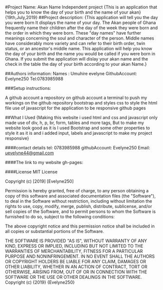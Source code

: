 #Project Name:
Akan Name Independent project
{This is an application that helps you to know the day of your birth and the name of your akan} {19th,July,2019}
##Project description:
{This application will tell you the day you were born 
It displays the name of your day. 
The Akan people of Ghana frequently name their children after the day of the week they were born and the order in which they were born. These "day names" have further meanings concerning the soul and character of the person. Middle names have considerably more variety and can refer to their birth order, twin status, or an ancestor's middle name. 
This application will help you know the day of your birth and the name you would be called if you were born in Ghana. 
If you submit the application will dislay your akan name and the check in the table the day of your birth according to your akan Name.}

##Authors information:
Names : Umuhire evelyne
GithubAccount: Evelyne250
Tel:0783985988

###Setup instructions: 

A github account 
a repository on github account 
a terminal to push my workings on the github repository
bootstrap and styles css to style the html file
use of javascript for the application to be responsive
github pages

##What I Used
{Making this website i used html and css and javascript only made use of div, h, p, br, form, tables and more tags, But to make my website look good as it is I used Bootstrap and some other properties to style it as it is and i added input, labels and javascript to make my project responsive}

####contact details
tel: 0783985988
githubAccount: Evelyne250
Email: uevelyne44@gmail.com

####The link to my website gh-pages:


####License
MIT License

Copyright (c) [2019] [Evelyne250]

Permission is hereby granted, free of charge, to any person obtaining a copy of this software and associated documentation files (the "Software"), to deal in the Software without restriction, including without limitation the rights to use, copy, modify, merge, publish, distribute, sublicense, and/or sell copies of the Software, and to permit persons to whom the Software is furnished to do so, subject to the following conditions:

The above copyright notice and this permission notice shall be included in all copies or substantial portions of the Software.

THE SOFTWARE IS PROVIDED "AS IS", WITHOUT WARRANTY OF ANY KIND, EXPRESS OR IMPLIED, INCLUDING BUT NOT LIMITED TO THE WARRANTIES OF MERCHANTABILITY, FITNESS FOR A PARTICULAR PURPOSE AND NONINFRINGEMENT. IN NO EVENT SHALL THE AUTHORS OR COPYRIGHT HOLDERS BE LIABLE FOR ANY CLAIM, DAMAGES OR OTHER LIABILITY, WHETHER IN AN ACTION OF CONTRACT, TORT OR OTHERWISE, ARISING FROM, OUT OF OR IN CONNECTION WITH THE SOFTWARE OR THE USE OR OTHER DEALINGS IN THE SOFTWARE. Copyright (c) {2019} {Evelyne250}